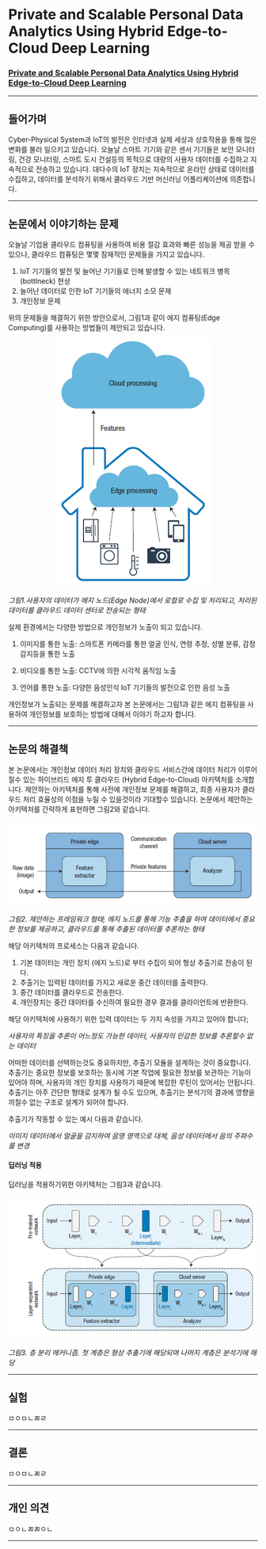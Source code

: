 # Private and Scalable Personal Data Analytics Using Hybrid Edge-to-Cloud Deep Learning

### [Private and Scalable Personal Data Analytics Using Hybrid Edge-to-Cloud Deep Learning](https://github.com/jungwonrs/JwRalph_Seo/blob/master/papers/private%20and%20scalable%20personal%20data%20analytics%20using%20hybrid%20edge%20to%20cloud%20deep%20learning.pdf)


----

## 들어가며

Cyber-Physical System과 IoT의 발전은 인터넷과 실제 세상과 상호작용을 통해 많은 변화를 불러 일으키고 있습니다.
오늘날 스마트 기기와 같은 센서 기기들은 보안 모니터링, 건강 모니터링, 스마트 도시 건설등의 목적으로 대량의 사용자 데이터를 수집하고 지속적으로 전송하고 있습니다.
대다수의 IoT 장치는 지속적으로 온라인 상태로 데이터를 수집하고, 데이터를 분석하기 위해서 클라우드 기반 머신러닝 어플리케이션에 의존합니다.


---

## 논문에서 이야기하는 문제

오늘날 기업용 클라우드 컴퓨팅을 사용하여 비용 절감 효과와 빠른 성능을 제공 받을 수 있으나, 클라우드 컴퓨팅은 몇몇 잠재적인 문제들을 가지고 있습니다.

1. IoT 기기들의 발전 및 늘어난 기기들로 인해 발생할 수 있는 네트워크 병목 (bottlneck) 현상
2. 늘어난 데이터로 인한 IoT 기기들의 에너지 소모 문제
3. 개인정보 문제

위의 문제들을 해결하기 위한 방안으로서, 그림1과 같이 에지 컴퓨팅(Edge Computing)를 사용하는 방법들이 제안되고 있습니다.
<p align="center">
<img src ="images/image1.PNG">
</p>  

_그림1.사용자의 데이터가 에지 노드(Edge Node)에서 로컬로 수집 및 처리되고, 처리된 데이터를 클라우드 데이터 센터로 전송되는 형태_


실제 환경에서는 다양한 방법으로 개인정보가 노출이 되고 있습니다.  


1. 이미지를 통한 노출: 스마트폰 카메라를 통한 얼굴 인식, 연령 추정, 성별 분류, 감정 감지등을 통한 노출

2. 비디오를 통한 노출: CCTV에 의한 시각적 움직임 노출

3. 언어를 통한 노출: 다양한 음성인식 IoT 기기들의 발전으로 인한 음성 노출

개인정보가 노출되는 문제를 해결하고자 본 논문에서는 그림1과 같은 에지 컴퓨팅을 사용하여 개인정보를 보호하는 방법에 대해서 이야기 하고자 합니다.  

---

## 논문의 해결책  

본 논문에서는 개인정보 데이터 처리 장치와 클라우드 서비스간에 데이터 처리가 이루어질수 있는 하이브리드 에지 투 클라우드 (Hybrid Edge-to-Cloud) 아키텍처를 소개합니다.
제안하는 아키텍처를 통해 사전에 개인정보 문제를 해결하고, 최종 사용자가 클라우드 처리 효율성의 이점을 누릴 수 있을것이라 기대할수 있습니다.
논문에서 제안하는 아키텍처를 간략하게 표현하면 그림2와 같습니다.
<p align="center">
<img src ="images/image2.PNG">
</p>  

_그림2. 제안하는 프레임워크 형태; 에지 노드를 통해 기능 추출을 하여 데이터에서 중요한 정보를 제공하고, 클라우드를 통해 추출된 데이터를 추론하는 형태_

해당 아키텍처의 프로세스는 다음과 같습니다.
1. 기본 데이터는 개인 장치 (에지 노드)로 부터 수집이 되어 형상 추출기로 전송이 된다.
2. 추출기는 입력된 데이터를 가지고 새로운 중간 데이터를 출력한다.
3. 중간 데이터를 클라우드로 전송한다.
4. 개인장치는 중간 데이터를 수신하여 필요한 경우 결과를 클라이언트에 반환한다.  

해당 아키텍처에 사용하기 위한 입력 데이터는 두 가지 속성을 가지고 있어야 합니다;  

 _사용자의 특징을 추론이 어느정도 가능한 데이터,_ _사용자의 민감한 정보를 추론할수 없는 데이터_  

어떠한 데이터를 선택하는것도 중요하지만, 추출기 모듈을 설계하는 것이 중요합니다. 추출기는 중요한 정보를 보호하는 동시에 기본 작업에 필요한 정보를 보관하는 기능이 있어야 하며,
사용자의 개인 장치를 사용하기 때문에 복잡한 루틴이 있어서는 안됩니다. 추출기는 아주 간단한 형태로 설계가 될 수도 있으며, 추출기는 분석기의 결과에 영향을 끼칠수 없는 구조로 설계가 되어야 합니다.

추출기가 작동할 수 있는 예시 다음과 같습니다.  

_이미지 데이터에서 얼굴을 감지하여 음영 영역으로 대체,_ _음성 데이터에서 음의 주파수를 변경_  

#### 딥러닝 적용

딥러닝을 적용하기위한 아키텍처는 그림3과 같습니다.


<p align="center">
<img src ="images/image3.PNG">
</p>

_그림3. 층 분리 메커니즘. 첫 계층은 형상 추출기에 해당되며 나머지 계층은 분석기에 해당_


---

## 실험

ㅁㅇㅁㄴㄻㄹ

---

## 결론

ㅁㅇㅁㄴㄻㄹ

---

## 개인 의견

ㅁㅇㄴㄻㄻㅇㄴ

---
